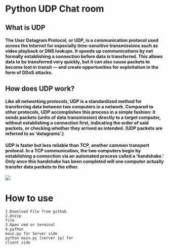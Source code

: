 # Python UDP Chat room

<h2>What is UDP</h2>
<h4>The User Datagram Protocol, or UDP, is a communication protocol used across the Internet for especially time-sensitive transmissions such as video playback or DNS lookups. It speeds up communications by not formally establishing a connection before data is transferred. This allows data to be transferred very quickly, but it can also cause packets to become lost in transit — and create opportunities for exploitation in the form of DDoS attacks.</h4>

<h2>How does UDP work?</h2>
<h4>Like all networking protocols, UDP is a standardized method for transferring data between two computers in a network. Compared to other protocols, UDP accomplishes this process in a simple fashion: it sends packets (units of data transmission) directly to a target computer, without establishing a connection first, indicating the order of said packets, or checking whether they arrived as intended. (UDP packets are referred to as ‘datagrams’.)</h4>

<h4>UDP is faster but less reliable than TCP, another common transport protocol. In a TCP communication, the two computers begin by establishing a connection via an automated process called a ‘handshake.’ Only once this handshake has been completed will one computer actually transfer data packets to the other.</h4>

<img src="https://www.cloudflare.com/img/learning/ddos/glossary/user-datagram-protocol-udp/tcp-vs-udp.svg">


# How to use
<code>1.Download File from github</code><br>
<code>2.Unzip file</code><br>
<code>3.Open cmd or terminal</code><br>
<code>4.python main.py for Server side</code><br> 
<code>python main.py [server ip] for client side</code><br>
